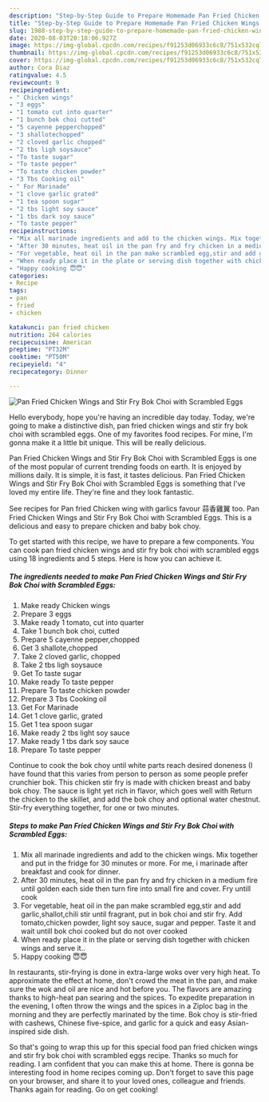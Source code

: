 ```yaml
---
description: "Step-by-Step Guide to Prepare Homemade Pan Fried Chicken Wings and Stir Fry Bok Choi with Scrambled Eggs"
title: "Step-by-Step Guide to Prepare Homemade Pan Fried Chicken Wings and Stir Fry Bok Choi with Scrambled Eggs"
slug: 1988-step-by-step-guide-to-prepare-homemade-pan-fried-chicken-wings-and-stir-fry-bok-choi-with-scrambled-eggs
date: 2020-08-03T20:18:06.927Z
image: https://img-global.cpcdn.com/recipes/f91253d06933c6c8/751x532cq70/pan-fried-chicken-wings-and-stir-fry-bok-choi-with-scrambled-eggs-recipe-main-photo.jpg
thumbnail: https://img-global.cpcdn.com/recipes/f91253d06933c6c8/751x532cq70/pan-fried-chicken-wings-and-stir-fry-bok-choi-with-scrambled-eggs-recipe-main-photo.jpg
cover: https://img-global.cpcdn.com/recipes/f91253d06933c6c8/751x532cq70/pan-fried-chicken-wings-and-stir-fry-bok-choi-with-scrambled-eggs-recipe-main-photo.jpg
author: Cora Diaz
ratingvalue: 4.5
reviewcount: 9
recipeingredient:
- " Chicken wings"
- "3 eggs"
- "1 tomato cut into quarter"
- "1 bunch bok choi cutted"
- "5 cayenne pepperchopped"
- "3 shallotechopped"
- "2 cloved garlic chopped"
- "2 tbs ligh soysauce"
- "To taste sugar"
- "To taste pepper"
- "To taste chicken powder"
- "3 Tbs Cooking oil"
- " For Marinade"
- "1 clove garlic grated"
- "1 tea spoon sugar"
- "2 tbs light soy sauce"
- "1 tbs dark soy sauce"
- "To taste pepper"
recipeinstructions:
- "Mix all marinade ingredients and add to the chicken wings. Mix together and put in the fridge for 30 minutes or more. For me, i marinade after breakfast and cook for dinner."
- "After 30 minutes, heat oil in the pan fry and fry chicken in a medium fire until golden each side then turn fire into small fire and cover. Fry untill cook"
- "For vegetable, heat oil in the pan make scrambled egg,stir and add garlic,shallot,chili stir until fragrant, put in bok choi and stir fry. Add tomato,chicken powder, light soy sauce, sugar and pepper. Taste it and wait untill bok choi cooked but do not over cooked"
- "When ready place it in the plate or serving dish together with chicken wings and serve it.."
- "Happy cooking 😇😇"
categories:
- Recipe
tags:
- pan
- fried
- chicken

katakunci: pan fried chicken 
nutrition: 264 calories
recipecuisine: American
preptime: "PT32M"
cooktime: "PT50M"
recipeyield: "4"
recipecategory: Dinner

---
```



![Pan Fried Chicken Wings and Stir Fry Bok Choi with Scrambled Eggs](https://img-global.cpcdn.com/recipes/f91253d06933c6c8/751x532cq70/pan-fried-chicken-wings-and-stir-fry-bok-choi-with-scrambled-eggs-recipe-main-photo.jpg)

Hello everybody, hope you're having an incredible day today. Today, we're going to make a distinctive dish, pan fried chicken wings and stir fry bok choi with scrambled eggs. One of my favorites food recipes. For mine, I'm gonna make it a little bit unique. This will be really delicious.

Pan Fried Chicken Wings and Stir Fry Bok Choi with Scrambled Eggs is one of the most popular of current trending foods on earth. It is enjoyed by millions daily. It is simple, it is fast, it tastes delicious. Pan Fried Chicken Wings and Stir Fry Bok Choi with Scrambled Eggs is something that I've loved my entire life. They're fine and they look fantastic.

See recipes for Pan fried Chicken wing with garlics favour 蒜香雞翼 too. Pan Fried Chicken Wings and Stir Fry Bok Choi with Scrambled Eggs. This is a delicious and easy to prepare chicken and baby bok choy.


To get started with this recipe, we have to prepare a few components. You can cook pan fried chicken wings and stir fry bok choi with scrambled eggs using 18 ingredients and 5 steps. Here is how you can achieve it.

<!--inarticleads1-->

##### The ingredients needed to make Pan Fried Chicken Wings and Stir Fry Bok Choi with Scrambled Eggs:

1. Make ready  Chicken wings
1. Prepare 3 eggs
1. Make ready 1 tomato, cut into quarter
1. Take 1 bunch bok choi, cutted
1. Prepare 5 cayenne pepper,chopped
1. Get 3 shallote,chopped
1. Take 2 cloved garlic, chopped
1. Take 2 tbs ligh soysauce
1. Get To taste sugar
1. Make ready To taste pepper
1. Prepare To taste chicken powder
1. Prepare 3 Tbs Cooking oil
1. Get  For Marinade
1. Get 1 clove garlic, grated
1. Get 1 tea spoon sugar
1. Make ready 2 tbs light soy sauce
1. Make ready 1 tbs dark soy sauce
1. Prepare To taste pepper


Continue to cook the bok choy until white parts reach desired doneness (I have found that this varies from person to person as some people prefer crunchier bok. This chicken stir fry is made with chicken breast and baby bok choy. The sauce is light yet rich in flavor, which goes well with Return the chicken to the skillet, and add the bok choy and optional water chestnut. Stir-fry everything together, for one or two minutes. 

<!--inarticleads2-->

##### Steps to make Pan Fried Chicken Wings and Stir Fry Bok Choi with Scrambled Eggs:

1. Mix all marinade ingredients and add to the chicken wings. Mix together and put in the fridge for 30 minutes or more. For me, i marinade after breakfast and cook for dinner.
1. After 30 minutes, heat oil in the pan fry and fry chicken in a medium fire until golden each side then turn fire into small fire and cover. Fry untill cook
1. For vegetable, heat oil in the pan make scrambled egg,stir and add garlic,shallot,chili stir until fragrant, put in bok choi and stir fry. Add tomato,chicken powder, light soy sauce, sugar and pepper. Taste it and wait untill bok choi cooked but do not over cooked
1. When ready place it in the plate or serving dish together with chicken wings and serve it..
1. Happy cooking 😇😇


In restaurants, stir-frying is done in extra-large woks over very high heat. To approximate the effect at home, don&#39;t crowd the meat in the pan, and make sure the wok and oil are nice and hot before you. The flavors are amazing thanks to high-heat pan searing and the spices. To expedite preparation in the evening, I often throw the wings and the spices in a Ziploc bag in the morning and they are perfectly marinated by the time. Bok choy is stir-fried with cashews, Chinese five-spice, and garlic for a quick and easy Asian-inspired side dish. 

So that's going to wrap this up for this special food pan fried chicken wings and stir fry bok choi with scrambled eggs recipe. Thanks so much for reading. I am confident that you can make this at home. There is gonna be interesting food in home recipes coming up. Don't forget to save this page on your browser, and share it to your loved ones, colleague and friends. Thanks again for reading. Go on get cooking!
